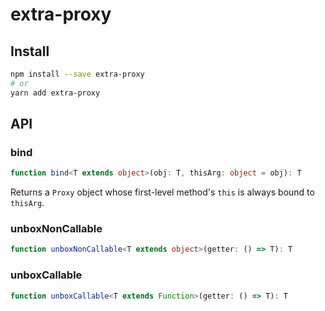 # extra-proxy
## Install
```sh
npm install --save extra-proxy
# or
yarn add extra-proxy
```

## API
### bind
```ts
function bind<T extends object>(obj: T, thisArg: object = obj): T
```

Returns a `Proxy` object whose first-level method's `this` is always bound to `thisArg`.

### unboxNonCallable
```ts
function unboxNonCallable<T extends object>(getter: () => T): T
```

### unboxCallable
```ts
function unboxCallable<T extends Function>(getter: () => T): T
```
